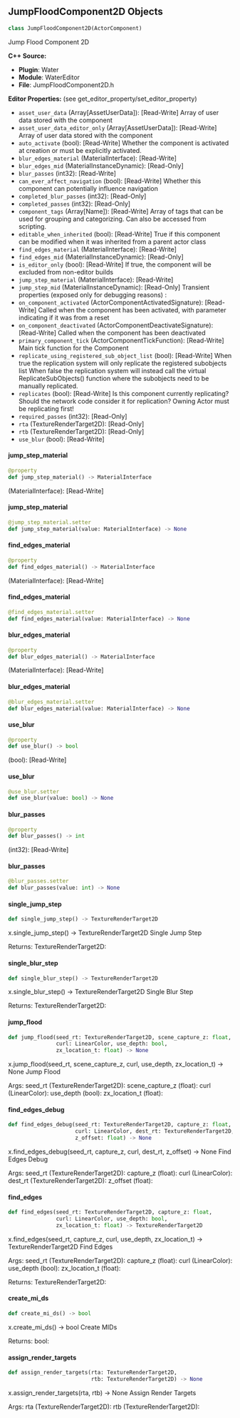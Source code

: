 ## JumpFloodComponent2D Objects

```python
class JumpFloodComponent2D(ActorComponent)
```

Jump Flood Component 2D

**C++ Source:**

- **Plugin**: Water
- **Module**: WaterEditor
- **File**: JumpFloodComponent2D.h

**Editor Properties:** (see get_editor_property/set_editor_property)

- ``asset_user_data`` (Array[AssetUserData]):  [Read-Write] Array of user data stored with the component
- ``asset_user_data_editor_only`` (Array[AssetUserData]):  [Read-Write] Array of user data stored with the component
- ``auto_activate`` (bool):  [Read-Write] Whether the component is activated at creation or must be explicitly activated.
- ``blur_edges_material`` (MaterialInterface):  [Read-Write]
- ``blur_edges_mid`` (MaterialInstanceDynamic):  [Read-Only]
- ``blur_passes`` (int32):  [Read-Write]
- ``can_ever_affect_navigation`` (bool):  [Read-Write] Whether this component can potentially influence navigation
- ``completed_blur_passes`` (int32):  [Read-Only]
- ``completed_passes`` (int32):  [Read-Only]
- ``component_tags`` (Array[Name]):  [Read-Write] Array of tags that can be used for grouping and categorizing. Can also be accessed from scripting.
- ``editable_when_inherited`` (bool):  [Read-Write] True if this component can be modified when it was inherited from a parent actor class
- ``find_edges_material`` (MaterialInterface):  [Read-Write]
- ``find_edges_mid`` (MaterialInstanceDynamic):  [Read-Only]
- ``is_editor_only`` (bool):  [Read-Write] If true, the component will be excluded from non-editor builds
- ``jump_step_material`` (MaterialInterface):  [Read-Write]
- ``jump_step_mid`` (MaterialInstanceDynamic):  [Read-Only] Transient properties (exposed only for debugging reasons) :
- ``on_component_activated`` (ActorComponentActivatedSignature):  [Read-Write] Called when the component has been activated, with parameter indicating if it was from a reset
- ``on_component_deactivated`` (ActorComponentDeactivateSignature):  [Read-Write] Called when the component has been deactivated
- ``primary_component_tick`` (ActorComponentTickFunction):  [Read-Write] Main tick function for the Component
- ``replicate_using_registered_sub_object_list`` (bool):  [Read-Write] When true the replication system will only replicate the registered subobjects list
  When false the replication system will instead call the virtual ReplicateSubObjects() function where the subobjects need to be manually replicated.
- ``replicates`` (bool):  [Read-Write] Is this component currently replicating? Should the network code consider it for replication? Owning Actor must be replicating first!
- ``required_passes`` (int32):  [Read-Only]
- ``rta`` (TextureRenderTarget2D):  [Read-Only]
- ``rtb`` (TextureRenderTarget2D):  [Read-Only]
- ``use_blur`` (bool):  [Read-Write]

<a id="unreal.JumpFloodComponent2D.jump_step_material"></a>

#### jump_step_material

```python
@property
def jump_step_material() -> MaterialInterface
```

(MaterialInterface):  [Read-Write]

<a id="unreal.JumpFloodComponent2D.jump_step_material"></a>

#### jump_step_material

```python
@jump_step_material.setter
def jump_step_material(value: MaterialInterface) -> None
```

<a id="unreal.JumpFloodComponent2D.find_edges_material"></a>

#### find_edges_material

```python
@property
def find_edges_material() -> MaterialInterface
```

(MaterialInterface):  [Read-Write]

<a id="unreal.JumpFloodComponent2D.find_edges_material"></a>

#### find_edges_material

```python
@find_edges_material.setter
def find_edges_material(value: MaterialInterface) -> None
```

<a id="unreal.JumpFloodComponent2D.blur_edges_material"></a>

#### blur_edges_material

```python
@property
def blur_edges_material() -> MaterialInterface
```

(MaterialInterface):  [Read-Write]

<a id="unreal.JumpFloodComponent2D.blur_edges_material"></a>

#### blur_edges_material

```python
@blur_edges_material.setter
def blur_edges_material(value: MaterialInterface) -> None
```

<a id="unreal.JumpFloodComponent2D.use_blur"></a>

#### use_blur

```python
@property
def use_blur() -> bool
```

(bool):  [Read-Write]

<a id="unreal.JumpFloodComponent2D.use_blur"></a>

#### use_blur

```python
@use_blur.setter
def use_blur(value: bool) -> None
```

<a id="unreal.JumpFloodComponent2D.blur_passes"></a>

#### blur_passes

```python
@property
def blur_passes() -> int
```

(int32):  [Read-Write]

<a id="unreal.JumpFloodComponent2D.blur_passes"></a>

#### blur_passes

```python
@blur_passes.setter
def blur_passes(value: int) -> None
```

<a id="unreal.JumpFloodComponent2D.single_jump_step"></a>

#### single_jump_step

```python
def single_jump_step() -> TextureRenderTarget2D
```

x.single_jump_step() -> TextureRenderTarget2D
Single Jump Step

Returns:
    TextureRenderTarget2D:

<a id="unreal.JumpFloodComponent2D.single_blur_step"></a>

#### single_blur_step

```python
def single_blur_step() -> TextureRenderTarget2D
```

x.single_blur_step() -> TextureRenderTarget2D
Single Blur Step

Returns:
    TextureRenderTarget2D:

<a id="unreal.JumpFloodComponent2D.jump_flood"></a>

#### jump_flood

```python
def jump_flood(seed_rt: TextureRenderTarget2D, scene_capture_z: float,
               curl: LinearColor, use_depth: bool,
               zx_location_t: float) -> None
```

x.jump_flood(seed_rt, scene_capture_z, curl, use_depth, zx_location_t) -> None
Jump Flood

Args:
    seed_rt (TextureRenderTarget2D): 
    scene_capture_z (float): 
    curl (LinearColor): 
    use_depth (bool): 
    zx_location_t (float):

<a id="unreal.JumpFloodComponent2D.find_edges_debug"></a>

#### find_edges_debug

```python
def find_edges_debug(seed_rt: TextureRenderTarget2D, capture_z: float,
                     curl: LinearColor, dest_rt: TextureRenderTarget2D,
                     z_offset: float) -> None
```

x.find_edges_debug(seed_rt, capture_z, curl, dest_rt, z_offset) -> None
Find Edges Debug

Args:
    seed_rt (TextureRenderTarget2D): 
    capture_z (float): 
    curl (LinearColor): 
    dest_rt (TextureRenderTarget2D): 
    z_offset (float):

<a id="unreal.JumpFloodComponent2D.find_edges"></a>

#### find_edges

```python
def find_edges(seed_rt: TextureRenderTarget2D, capture_z: float,
               curl: LinearColor, use_depth: bool,
               zx_location_t: float) -> TextureRenderTarget2D
```

x.find_edges(seed_rt, capture_z, curl, use_depth, zx_location_t) -> TextureRenderTarget2D
Find Edges

Args:
    seed_rt (TextureRenderTarget2D): 
    capture_z (float): 
    curl (LinearColor): 
    use_depth (bool): 
    zx_location_t (float): 

Returns:
    TextureRenderTarget2D:

<a id="unreal.JumpFloodComponent2D.create_mi_ds"></a>

#### create_mi_ds

```python
def create_mi_ds() -> bool
```

x.create_mi_ds() -> bool
Create MIDs

Returns:
    bool:

<a id="unreal.JumpFloodComponent2D.assign_render_targets"></a>

#### assign_render_targets

```python
def assign_render_targets(rta: TextureRenderTarget2D,
                          rtb: TextureRenderTarget2D) -> None
```

x.assign_render_targets(rta, rtb) -> None
Assign Render Targets

Args:
    rta (TextureRenderTarget2D): 
    rtb (TextureRenderTarget2D):

<a id="unreal.WaterBodyBrushCacheContainer"></a>